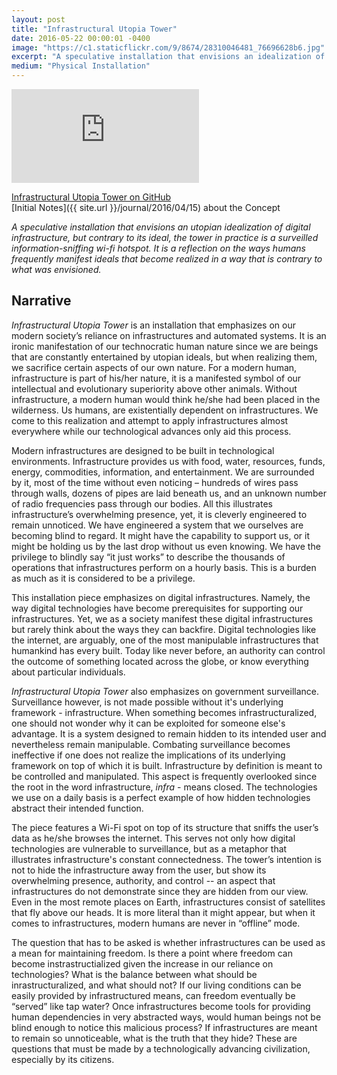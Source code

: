 ```yaml
---
layout: post
title: "Infrastructural Utopia Tower"
date: 2016-05-22 00:00:01 -0400
image: "https://c1.staticflickr.com/9/8674/28310046481_76696628b6.jpg"
excerpt: "A speculative installation that envisions an idealization of digital infrastructure. In practice, it is a surveilled information-sniffing Raspberry Pi wi-fi hotspot."
medium: "Physical Installation"
---
```


<iframe src="https://player.vimeo.com/video/166409996?color=9CBEF2"  frameborder="0" webkitallowfullscreen mozallowfullscreen allowfullscreen></iframe>

[Infrastructural Utopia Tower on GitHub](https://github.com/mbrav/InfrastructuralUtopiaTower)  
[Initial Notes]({{ site.url }}/journal/2016/04/15) about the Concept

*A speculative installation that envisions an utopian idealization of digital infrastructure, but contrary to its ideal, the tower in practice is a surveilled information-sniffing wi-fi hotspot. It is a reflection on the ways humans frequently manifest ideals that become realized in a way that is contrary to what was envisioned.*

## Narrative

*Infrastructural Utopia Tower* is an installation that emphasizes on our modern society’s reliance on infrastructures and automated systems. It is an ironic manifestation of our technocratic human nature since we are beings that are constantly entertained by utopian ideals, but when realizing them, we sacrifice certain aspects of our own nature. For a modern human, infrastructure is part of his/her nature, it is a manifested symbol of our intellectual and evolutionary superiority above other animals. Without infrastructure, a modern human would think he/she had been placed in the wilderness. Us humans, are existentially dependent on infrastructures. We come to this realization and attempt to apply infrastructures almost everywhere while our technological advances only aid this process.

Modern infrastructures are designed to be built in technological environments. Infrastructure provides us with food, water, resources, funds, energy, commodities, information, and entertainment. We are surrounded by it, most of the time without even noticing – hundreds of wires pass through walls, dozens of pipes are laid beneath us, and an unknown number of radio frequencies pass through our bodies. All this illustrates infrastructure’s overwhelming presence, yet, it is cleverly engineered to remain unnoticed. We have engineered a system that we ourselves are becoming blind to regard. It might have the capability to support us, or it might be holding us by the last drop without us even knowing. We have the privilege to blindly say “it just works” to describe the thousands of operations that infrastructures perform on a hourly basis. This is a burden as much as it is considered to be a privilege.

This installation piece emphasizes on digital infrastructures. Namely, the way digital technologies have become prerequisites for supporting our infrastructures. Yet, we as a society manifest these digital infrastructures but rarely think about the ways they can backfire. Digital technologies like the internet, are arguably, one of the most manipulable infrastructures that humankind has every built. Today like never before, an authority can control the outcome of something located across the globe, or know everything about particular individuals.

*Infrastructural Utopia Tower* also emphasizes on government surveillance. Surveillance however, is not made possible without it's underlying framework - infrastructure. When something becomes infrastructuralized, one should not wonder why it can be exploited for someone else's advantage. It is a system designed to remain hidden to its intended user and nevertheless remain manipulable. Combating surveillance becomes ineffective if one does not realize the implications of its underlying framework on top of which it is built. Infrastructure by definition is meant to be controlled and manipulated. This aspect is frequently overlooked since the root in the word infrastructure, *infra*  - means closed. The technologies we use on a daily basis is a perfect example of how hidden technologies abstract their intended function.

<!-- *Infrastructural Utopia Tower* is an infrastructure, the way it was built reflects this aspect. The way it was realized however, is unlike its intended utopian model. It was meant to stand like its 3D model, manifesting the ideals that have had the potential to be realized. This realization did not happen, and the existence of the ideal did not go beyond a 3D model that flickers on a computer screen. What has been realized however, is an anti-utopian realization of infrastructure within the tower. The structure transformed into a breeding ground for humankind to infrastructialize as much estate that nature can provide. The outcome is an anti-utopian looking tower that reflects this human characteristic. -->

The piece features a Wi-Fi spot on top of its structure that sniffs the user’s data as he/she browses the internet. This serves not only how digital technologies are vulnerable to surveillance, but as a metaphor that illustrates infrastructure's constant connectedness. The tower’s intention is not to hide the infrastructure away from the user, but show its overwhelming presence, authority, and control -- an aspect that infrastructures do not demonstrate since they are hidden from our view. Even in the most remote places on Earth, infrastructures consist of satellites that fly above our heads. It is more literal than it might appear, but when it comes to infrastructures, modern humans are never in “offline” mode.

The question that has to be asked is whether infrastructures can be used as a mean for maintaining freedom. Is there a point where freedom can become instrastructialized given the increase in our reliance on technologies? What is the balance between what should be inrastructuralized, and what should not? If our living conditions can be easily provided by infrastructured means, can freedom eventually be “served” like tap water? Once infrastructures become tools for providing human dependencies in very abstracted ways, would human beings not be blind enough to notice this malicious process? If infrastructures are meant to remain so unnoticeable, what is the truth that they hide? These are questions that must be made by a technologically advancing civilization, especially by its citizens.
